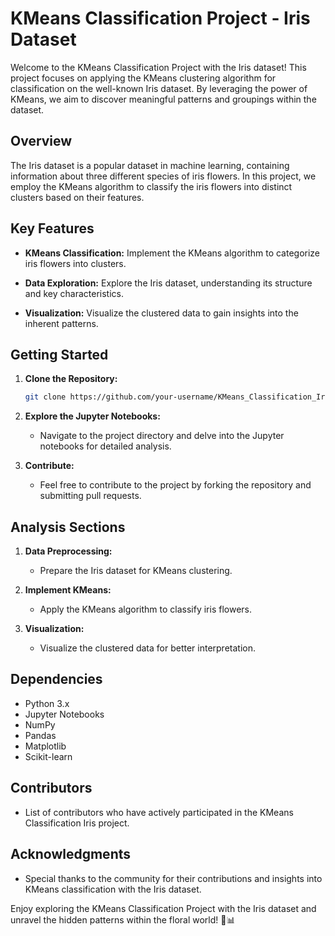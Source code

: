 # KMeans Classification Project - Iris Dataset

Welcome to the KMeans Classification Project with the Iris dataset! This project focuses on applying the KMeans clustering algorithm for classification on the well-known Iris dataset. By leveraging the power of KMeans, we aim to discover meaningful patterns and groupings within the dataset.

## Overview

The Iris dataset is a popular dataset in machine learning, containing information about three different species of iris flowers. In this project, we employ the KMeans algorithm to classify the iris flowers into distinct clusters based on their features.

## Key Features

- **KMeans Classification:** Implement the KMeans algorithm to categorize iris flowers into clusters.

- **Data Exploration:** Explore the Iris dataset, understanding its structure and key characteristics.

- **Visualization:** Visualize the clustered data to gain insights into the inherent patterns.

## Getting Started

1. **Clone the Repository:**
   ```bash
   git clone https://github.com/your-username/KMeans_Classification_Iris.git
   ```

2. **Explore the Jupyter Notebooks:**
   - Navigate to the project directory and delve into the Jupyter notebooks for detailed analysis.

3. **Contribute:**
   - Feel free to contribute to the project by forking the repository and submitting pull requests.

## Analysis Sections

1. **Data Preprocessing:**
   - Prepare the Iris dataset for KMeans clustering.

2. **Implement KMeans:**
   - Apply the KMeans algorithm to classify iris flowers.

3. **Visualization:**
   - Visualize the clustered data for better interpretation.

## Dependencies

- Python 3.x
- Jupyter Notebooks
- NumPy
- Pandas
- Matplotlib
- Scikit-learn

## Contributors

- List of contributors who have actively participated in the KMeans Classification Iris project.


## Acknowledgments

- Special thanks to the community for their contributions and insights into KMeans classification with the Iris dataset.

Enjoy exploring the KMeans Classification Project with the Iris dataset and unravel the hidden patterns within the floral world! 🌺📊
